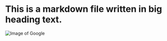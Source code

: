 # This is a markdown file written in big heading text.
![Image of Google](https://images.app.goo.gl/axwusm4cfGSYVKsm8)
